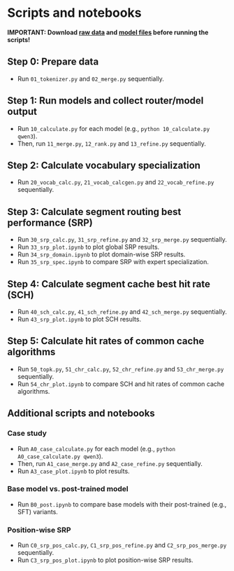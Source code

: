 # Scripts and notebooks

**IMPORTANT: Download [raw data](../data/README.md) and [model files](../model/README.md) before running the scripts!**

## Step 0: Prepare data

- Run `01_tokenizer.py` and `02_merge.py` sequentially.

## Step 1: Run models and collect router/model output

- Run `10_calculate.py` for each model (e.g., `python 10_calculate.py qwen3`).
- Then, run `11_merge.py`, `12_rank.py` and `13_refine.py` sequentially.

## Step 2: Calculate vocabulary specialization

- Run `20_vocab_calc.py`, `21_vocab_calcgen.py` and `22_vocab_refine.py` sequentially.

## Step 3: Calculate segment routing best performance (SRP)

- Run `30_srp_calc.py`, `31_srp_refine.py` and `32_srp_merge.py` sequentially.
- Run `33_srp_plot.ipynb` to plot global SRP results.
- Run `34_srp_domain.ipynb` to plot domain-wise SRP results.
- Run `35_srp_spec.ipynb` to compare SRP with expert specialization.

## Step 4: Calculate segment cache best hit rate (SCH)

- Run `40_sch_calc.py`, `41_sch_refine.py` and `42_sch_merge.py` sequentially.
- Run `43_srp_plot.ipynb` to plot SCH results.

## Step 5: Calculate hit rates of common cache algorithms

- Run `50_topk.py`, `51_chr_calc.py`, `52_chr_refine.py` and `53_chr_merge.py` sequentially.
- Run `54_chr_plot.ipynb` to compare SCH and hit rates of common cache algorithms.

## Additional scripts and notebooks

### Case study

- Run `A0_case_calculate.py` for each model (e.g., `python A0_case_calculate.py qwen3`).
- Then, run `A1_case_merge.py` and `A2_case_refine.py` sequentially.
- Run `A3_case_plot.ipynb` to plot results.

### Base model vs. post-trained model

- Run `B0_post.ipynb` to compare base models with their post-trained (e.g., SFT) variants.

### Position-wise SRP

- Run `C0_srp_pos_calc.py`, `C1_srp_pos_refine.py` and `C2_srp_pos_merge.py` sequentially.
- Run `C3_srp_pos_plot.ipynb` to plot position-wise SRP results.
